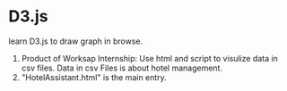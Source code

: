 # D3.js
learn D3.js to draw graph in browse.
1. Product of Worksap Internship:
    Use html and script to visulize data in csv files. 
    Data in csv Files is about hotel management.
2. "HotelAssistant.html" is the main entry.
